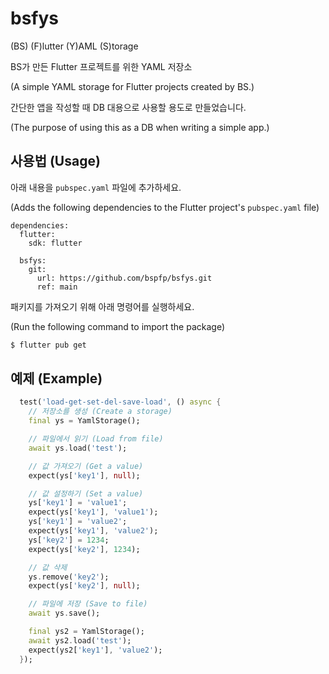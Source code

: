 # bsfys

(BS) (F)lutter (Y)AML (S)torage

BS가 만든 Flutter 프로젝트를 위한 YAML 저장소

(A simple YAML storage for Flutter projects created by BS.)

간단한 앱을 작성할 때 DB 대용으로 사용할 용도로 만들었습니다.

(The purpose of using this as a DB when writing a simple app.)

## 사용법 (Usage)

아래 내용을 `pubspec.yaml` 파일에 추가하세요.

(Adds the following dependencies to the Flutter project's `pubspec.yaml` file)

```
dependencies:
  flutter:
    sdk: flutter

  bsfys:
    git:
      url: https://github.com/bspfp/bsfys.git
      ref: main
```

패키지를 가져오기 위해 아래 명령어를 실행하세요.

(Run the following command to import the package)

```bash
$ flutter pub get
```

## 예제 (Example)

```dart
  test('load-get-set-del-save-load', () async {
    // 저장소를 생성 (Create a storage)
    final ys = YamlStorage();

    // 파일에서 읽기 (Load from file)
    await ys.load('test');

    // 값 가져오기 (Get a value)
    expect(ys['key1'], null);

    // 값 설정하기 (Set a value)
    ys['key1'] = 'value1';
    expect(ys['key1'], 'value1');
    ys['key1'] = 'value2';
    expect(ys['key1'], 'value2');
    ys['key2'] = 1234;
    expect(ys['key2'], 1234);

    // 값 삭제
    ys.remove('key2');
    expect(ys['key2'], null);

    // 파일에 저장 (Save to file)
    await ys.save();

    final ys2 = YamlStorage();
    await ys2.load('test');
    expect(ys2['key1'], 'value2');
  });
```